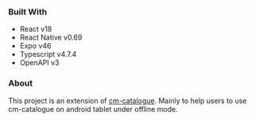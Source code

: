 ### Built With

* React v18
* React Native v0.69
* Expo v46
* Typescript v4.7.4
* OpenAPI v3

### About
This project is an extension of [cm-catalogue](https://github.com/tackboon/cm-catalogue). Mainly to help users to use cm-catalogue on android tablet under offline mode.

